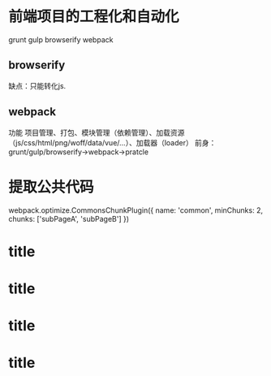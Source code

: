 # 前端项目的工程化和自动化

grunt gulp browserify webpack

## browserify

缺点：只能转化js.

## webpack

功能
项目管理、打包、模块管理（依赖管理）、加载资源（js/css/html/png/woff/data/vue/...）、加载器（loader）
前身：grunt/gulp/browserify->webpack->pratcle




# 提取公共代码

webpack.optimize.CommonsChunkPlugin({
  name: 'common',
  minChunks: 2,
  chunks: ['subPageA', 'subPageB']
})

# title
# title
# title
# title